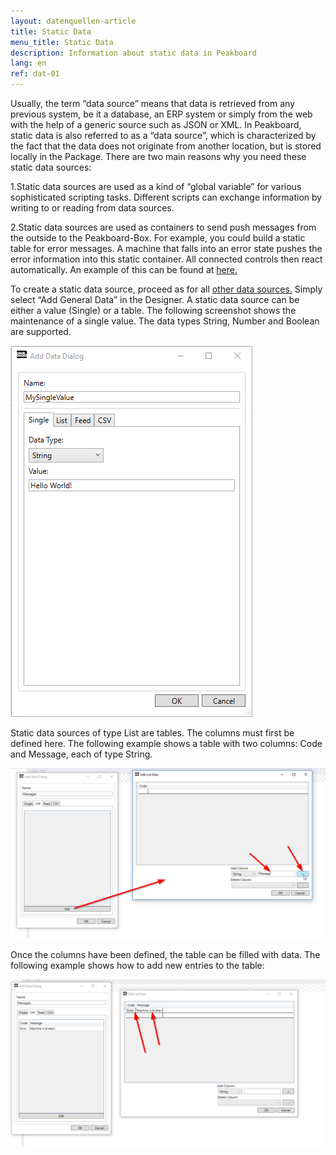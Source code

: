 ```yaml
---
layout: datenquellen-article
title: Static Data
menu_title: Static Data
description: Information about static data in Peakboard
lang: en
ref: dat-01
---
```

Usually, the term “data source” means that data is retrieved from any previous system, be it a database, an ERP system or simply from the web with the help of a generic source such as JSON or XML. In Peakboard, static data is also referred to as a “data source”, which is characterized by the fact that the data does not originate from another location, but is stored locally in the Package. There are two main reasons why you need these static data sources:

1.Static data sources are used as a kind of “global variable” for various sophisticated scripting tasks. Different scripts can exchange information by writing to or reading from data sources.

2.Static data sources are used as containers to send push messages from the outside to the Peakboard-Box. For example, you could build a static table for error messages. A machine that falls into an error state pushes the error information into this static container. All connected controls then react automatically. An example of this can be found at [here.](/misc/02-en-push-messages.html)

To create a static data source, proceed as for all [other data sources.](/tutorials/03-en-xml-data.html) Simply select “Add General Data” in the Designer. A static data source can be either a value (Single) or a table. The following screenshot shows the maintenance of a single value. The data types String, Number and Boolean are supported.

 ![image_1](/assets/images/data-sources/static-data/add-data-dialog.png)

Static data sources of type List are tables. The columns must first be defined here. The following example shows a table with two columns: Code and Message, each of type String.

![image_1](/assets/images/data-sources/static-data/edit-list-data.png)

Once the columns have been defined, the table can be filled with data. The following example shows how to add new entries to the table:

![image_1](/assets/images/data-sources/static-data/code-error-machine-is-broken.png)
